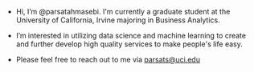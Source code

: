 - Hi, I’m @parsatahmasebi. I'm currently a graduate student at the University of California, Irvine majoring in Business Analytics.
- I’m interested in utilizing data science and machine learning to create and further develop high quality services to make people's life easy.

- Please feel free to reach out to me via parsats@uci.edu

<!---
parsatahmasebi/parsatahmasebi is a ✨ special ✨ repository because its `README.md` (this file) appears on your GitHub profile.
You can click the Preview link to take a look at your changes.
--->
